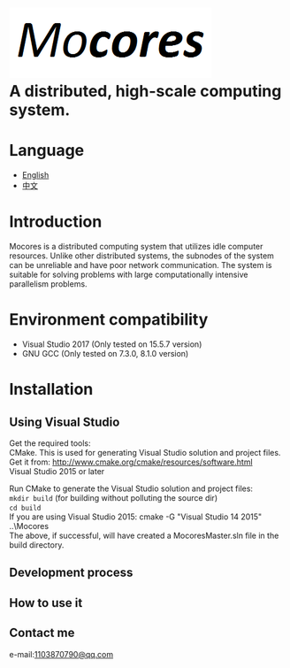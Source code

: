 ﻿![](doc/logo/logo_small.png)  
A distributed, high-scale computing system.
======

Language
======
* [English](https://github.com/toyteam/Mocores/blob/master/doc/readme_en.md)  
* [中文](https://github.com/toyteam/Mocores/blob/master/doc/readme_zh.md)


Introduction
======
Mocores is a distributed computing system that utilizes idle computer resources. Unlike other distributed systems, the subnodes of the system can be unreliable and have poor network communication. The system is suitable for solving problems with large computationally intensive parallelism problems.

# Environment compatibility
* Visual Studio 2017 (Only tested on 15.5.7 version)
* GNU GCC (Only tested on 7.3.0, 8.1.0 version)


# Installation

## Using Visual Studio
Get the required tools:  
CMake. This is used for generating Visual Studio solution and project files. Get it from: http://www.cmake.org/cmake/resources/software.html  
Visual Studio 2015 or later  

Run CMake to generate the Visual Studio solution and project files:   
`mkdir build` (for building without polluting the source dir)  
`cd build`  
If you are using Visual Studio 2015: cmake -G "Visual Studio 14 2015" ..\Mocores  
The above, if successful, will have created a MocoresMaster.sln file in the build directory.  


Development process
------



How to use it
------




Contact me
------
e-mail:1103870790@qq.com
